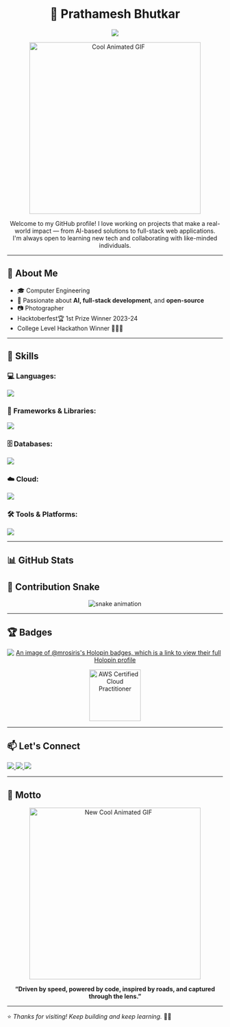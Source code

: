 <h1 align="center">🧠 Prathamesh Bhutkar</h1>

<p align="center">
  <img src="https://readme-typing-svg.demolab.com/?lines=Student%20|%20Developer%20|%20AI%20Enthusiast%20|%20Photographer;&font=Fira%20Code&center=true&width=700&height=45&color=58A6FF&vCenter=true&pause=1000&size=22" />
</p>

<p align="center">
 <img src="https://media1.giphy.com/media/v1.Y2lkPTc5MGI3NjExaXV3ODNteDRjcXA2bWdjNDAzcTRpbnZ0cHJ6N2tnZ2V3bTRrMnBiZyZlcD12MV9pbnRlcm5hbF9naWZfYnlfaWQmY3Q9Zw/78XCFBGOlS6keY1Bil/giphy.gif" width="400" alt="Cool Animated GIF" />
</p>


<p align="center">
  Welcome to my GitHub profile! I love working on projects that make a real-world impact — from AI-based solutions to full-stack web applications.  
  <br>I'm always open to learning new tech and collaborating with like-minded individuals.
</p>

---

## 🚀 About Me

- 🎓 Computer Engineering 
- 🧠 Passionate about **AI, full-stack development**, and **open-source**
- 📷 Photographer 
- Hacktoberfest🏆 1st Prize Winner 2023-24
- College Level Hackathon Winner 🥈🥉🥉

---

## 🧰 Skills

### 💻 Languages:
<p align="left">
  <img src="https://skillicons.dev/icons?i=c,cpp,html,css,java,js,php,python" />
</p>

### 🧩 Frameworks & Libraries:
<p align="left">
  <img src="https://skillicons.dev/icons?i=angular,bootstrap,express,nodejs,react,tailwind" />
</p>

### 🗄 Databases:
<p align="left">
  <img src="https://skillicons.dev/icons?i=mongodb,mysql,postgresql" />
</p>

### ☁️ Cloud:
<p align="left">
  <img src="https://skillicons.dev/icons?i=aws,firebase" />
</p>

### 🛠 Tools & Platforms:
<p align="left">
  <img src="https://skillicons.dev/icons?i=blender,git,github,linux,photoshop,vscode,windows" />
</p>

---

## 📊 GitHub Stats



## 🐍 Contribution Snake

<p align="center">
  <img src="https://raw.githubusercontent.com/mr-osiris/mr-osiris/output/github-contribution-grid-snake.svg" alt="snake animation" />
</p>

---

## 🏆 Badges

<p align="center">
  <a href="https://holopin.io/@mrosiris" target="_blank">
    <img src="https://holopin.me/mrosiris" alt="An image of @mrosiris's Holopin badges, which is a link to view their full Holopin profile" />
  </a>
 <p align="center">
  <a href="https://www.credly.com/badges/d86dc21a-4b53-4c6b-98e8-6513ceecbb47/public_url" target="_blank">
    <img src="https://images.credly.com/size/220x220/images/d86dc21a-4b53-4c6b-98e8-6513ceecbb47/Aws-cloud-practitioner-200.png" alt="AWS Certified Cloud Practitioner" width="120" />
  </a>
</p>

</p>

---

## 📫 Let's Connect

<p align="left">
  <a href="https://linkedin.com/in/prathamesh-bhutkar-13ab78256/" target="_blank">
    <img src="https://img.shields.io/badge/-LinkedIn-0A66C2?style=for-the-badge&logo=linkedin&logoColor=white"/>
  </a>
  <a href="https://instagram.com/mr._osiris__666_" target="_blank">
    <img src="https://img.shields.io/badge/-Instagram-E4405F?style=for-the-badge&logo=instagram&logoColor=white"/>
  </a>
  <a href="mailto:prathmeshbhutkar004@gmail.com">
    <img src="https://img.shields.io/badge/-Email-D14836?style=for-the-badge&logo=gmail&logoColor=white"/>
  </a>
</p>

---

## 🎯 Motto

<p align="center">
 <img src="https://media3.giphy.com/media/v1.Y2lkPTc5MGI3NjExcm5oeDF4MGNzamE4cGZta2Q0OGRtMnk5aGM1bGJ1cjRzbDRnN3RqMyZlcD12MV9pbnRlcm5hbF9naWZfYnlfaWQmY3Q9Zw/116n6kcHaFbw3e/giphy.gif" width="400" alt="New Cool Animated GIF" />
</p>

<p align="center">
  <b>“Driven by speed, powered by code, inspired by roads, and captured through the lens.”</b>
</p>

---

⭐️ _Thanks for visiting! Keep building and keep learning._ 👨‍💻
